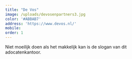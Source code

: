 ```yaml
---
title: "De Vos"
image: /uploads/devosenpartners3.jpg
color: '#ABBAB7'
address: 'https://www.devos.nl/'
mobile:
order: 1
---
```


Niet moeilijk doen als het makkelijk kan is de slogan van dit adocatenkantoor.
